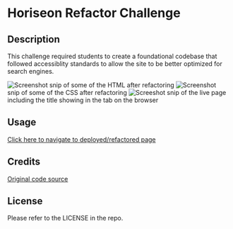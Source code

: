 # Horiseon Refactor Challenge

## Description

This challenge required students to create a foundational codebase that followed accessiblity standards to allow the site to be better optimized for search engines. 

![Screenshot]([assets\htmlSnip-readme.png?raw=true](https://github.com/macbetthh/horiseon-mod1-challenge/blob/main/assets/htmlSnip-readme.png) "HTML Snip")  snip of some of the HTML after refactoring
![Screenshot]([assets\cssSnip-readme.png?raw=true](https://github.com/macbetthh/horiseon-mod1-challenge/blob/main/assets/cssSnip-readme.png) "CSS Snip")  snip of some of the CSS after refactoring
![Screeshot]([assets\liveSnip-tabIncluded-readme.png?raw=true](https://github.com/macbetthh/horiseon-mod1-challenge/blob/main/assets/liveSnip-tabIncluded-readme.png) "Live Page Snip") snip of the live page including the title showing in the tab on the browser

## Usage

[Click here to navigate to deployed/refactored page](https://macbetthh.github.io/horiseon-mod1-challenge/)

## Credits

[Original code source](https://github.com/coding-boot-camp/urban-octo-telegram)

## License

Please refer to the LICENSE in the repo.

